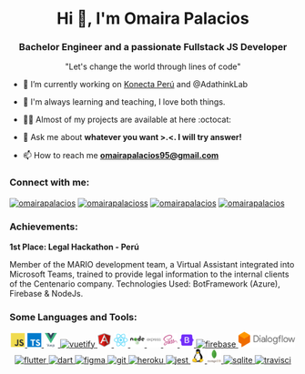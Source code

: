 <h1 align="center">Hi 👋, I'm Omaira Palacios</h1>
<h3 align="center"> Bachelor Engineer and a passionate Fullstack JS Developer</h3>  
<p align="center">"Let's change the world through lines of code"</p>
<div align="center">

</div>

- 🔭 I’m currently working on [Konecta Perú](https://www.grupokonecta.com/somos-globales/peru/) and @AdathinkLab  

- 🌱 I'm always learning and teaching, I love both things.

- 👨‍💻 Almost of my projects are available at here :octocat:

- 💬 Ask me about **whatever you want >.<. I will try answer!**

- 📫 How to reach me **omairapalacios95@gmail.com**


<h3 align="left">Connect with me:</h3>

<p align="left">
<a href="https://linkedin.com/in/omairapalacios" target="blank"><img align="center" src="https://cdn.jsdelivr.net/npm/simple-icons@3.0.1/icons/linkedin.svg" alt="omairapalacios" height="25" width="25" /></a>
<a href="https://twitter.com/omairapalacioss" target="blank"><img align="center" src="https://cdn.jsdelivr.net/npm/simple-icons@3.0.1/icons/twitter.svg" alt="omairapalacioss" height="25" width="25" /></a>
<a href="https://instagram.com/omaira.ps" target="blank"><img align="center" src="https://cdn.jsdelivr.net/npm/simple-icons@3.0.1/icons/instagram.svg" alt="omairapalacios" height="25" width="25" /></a>
<a href="https://dev.to/omairapalacios" target="blank"><img align="center" src="https://cdn.jsdelivr.net/npm/simple-icons@3.0.1/icons/dev-dot-to.svg" alt="omairapalacios" height="25" width="25" /></a>
</p>

<h3 align="left">Achievements:</h3>


**1st Place: Legal Hackathon - Perú** 

Member of the MARIO development team, a Virtual Assistant integrated into Microsoft Teams, trained to provide legal information to the internal clients of the Centenario company.
  Technologies Used: BotFramework (Azure), Firebase & NodeJs.

<h3 align="left">Some Languages and Tools:</h3>

<p align="center"><a href="https://developer.mozilla.org/en-US/docs/Web/JavaScript" target="_blank"> <img src="https://raw.githubusercontent.com/devicons/devicon/master/icons/javascript/javascript-original.svg" alt="javascript" width="25" height="25"/> </a><a href="https://www.typescriptlang.org/" target="_blank"> <img src="https://raw.githubusercontent.com/devicons/devicon/master/icons/typescript/typescript-original.svg" alt="typescript" width="25" height="25"/> </a> <a href="https://vuejs.org/" target="_blank"> <img src="https://raw.githubusercontent.com/devicons/devicon/master/icons/vuejs/vuejs-original-wordmark.svg" alt="vuejs" width="25" height="25"/> </a> <a href="https://vuetifyjs.com/en/" target="_blank"> <img src="https://bestofjs.org/logos/vuetify.svg" alt="vuetify" width="25" height="25"/> </a> <a href="https://angular.io" target="_blank"> <img src="https://raw.githubusercontent.com/devicons/devicon/master/icons/angularjs/angularjs-original.svg" alt="angularjs" width="25" height="25"/> </a> <a href="https://reactjs.org/" target="_blank"> <img src="https://raw.githubusercontent.com/devicons/devicon/master/icons/react/react-original.svg" alt="react" width="25" height="25"/> </a><a href="" target="_blank"> <img src="https://raw.githubusercontent.com/devicons/devicon/master/icons/nodejs/nodejs-original-wordmark.svg" alt="nodejs" width="25" height="25"/> </a> <a href="https://expressjs.com" target="_blank"> <img src="https://raw.githubusercontent.com/devicons/devicon/master/icons/express/express-original-wordmark.svg" alt="express" width="25" height="25"/> <a href="https://sass-lang.com" target="_blank"> <img src="https://raw.githubusercontent.com/devicons/devicon/master/icons/sass/sass-original.svg" alt="sass" width="25" height="25"/> </a> </a><a href="https://getbootstrap.com" target="_blank"> <img src="https://raw.githubusercontent.com/devicons/devicon/master/icons/bootstrap/bootstrap-plain.svg" alt="bootstrap" width="25" height="25"/> </a> <a href="https://firebase.google.com/" target="_blank"> <img src="https://www.vectorlogo.zone/logos/firebase/firebase-icon.svg" alt="firebase" width="25" height="25"/> </a><a href="https://firebase.google.com/" target="_blank"> <img src="./dialogflow.svg.png" alt="firebase" width="100 height="24"/> </a> <a href="https://flutter.dev" target="_blank"> <img src="https://www.vectorlogo.zone/logos/flutterio/flutterio-icon.svg" alt="flutter" width="25" height="25"/>  <a href="https://dart.dev" target="_blank"> <img src="https://www.vectorlogo.zone/logos/dartlang/dartlang-icon.svg" alt="dart" width="25" height="25"/> </a> <a href="https://www.docker.com/" target="_blank"> <a href="https://www.figma.com/" target="_blank"> <img src="https://www.vectorlogo.zone/logos/figma/figma-icon.svg" alt="figma" width="25" height="25"/> </a> <a href="https://git-scm.com/" target="_blank"> <img src="https://www.vectorlogo.zone/logos/git-scm/git-scm-icon.svg" alt="git" width="25" height="25"/> </a> <a href="https://heroku.com" target="_blank"> <img src="https://www.vectorlogo.zone/logos/heroku/heroku-icon.svg" alt="heroku" width="25" height="25"/> </a> <a href="https://jestjs.io" target="_blank"> <img src="https://www.vectorlogo.zone/logos/jestjsio/jestjsio-icon.svg" alt="jest" width="25" height="25"/> </a> <a href="https://www.linux.org/" target="_blank"> <img src="https://raw.githubusercontent.com/devicons/devicon/master/icons/linux/linux-original.svg" alt="linux" width="25" height="25"/> </a><a href="https://www.mongodb.com/" target="_blank"> <img src="https://raw.githubusercontent.com/devicons/devicon/master/icons/mongodb/mongodb-original-wordmark.svg" alt="mongodb" width="25" height="25"/> <a href="https://www.sqlite.org/" target="_blank"> <img src="https://www.vectorlogo.zone/logos/sqlite/sqlite-icon.svg" alt="sqlite" width="25" height="25"/> </a> <a href="https://travis-ci.org" target="_blank"> <img src="https://www.vectorlogo.zone/logos/travis-ci/travis-ci-icon.svg" alt="travisci" width="25" height="25"/> 



